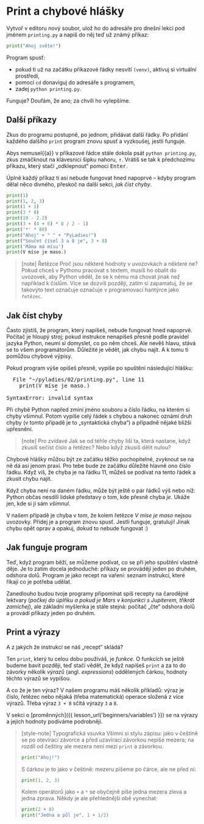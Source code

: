 # Print a chybové hlášky

Vytvoř v editoru nový soubor, ulož ho do adresáře pro dnešní lekci
pod jménem `printing.py` a napiš do něj teď už známý příkaz:

```python
print("Ahoj světe!")
```

Program spusť:
* pokud ti už na začátku příkazové řádky nesvítí `(venv)`,
  aktivuj si virtuální prostředí,
* pomocí `cd` donaviguj do adresáře s programem,
* zadej `python printing.py`.

Funguje? Doufám, že ano; za chvíli ho vylepšíme.


## Další příkazy

Zkus do programu postupně, po jednom, přidávat další řádky.
Po přidání každého dalšího `print` program znovu spusť a vyzkoušej, jestli
funguje.

Abys nemusel{{a}} v příkazové řádce stále dokola psát `python printing.py`,
zkus zmáčknout na klávesnici šipku nahoru, <kbd>↑</kbd>.
Vrátíš se tak k předchozímu příkazu, který stačí „odklepnout“ pomocí
<kbd>Enter</kbd>.


Úplně každý příkaz ti asi nebude fungovat hned napoprvé – kdyby program
dělal něco divného, přeskoč na další sekci, *jak číst chyby*.

```python
print(1)
print(1, 2, 3)
print(1 + 1)
print(3 * 8)
print(10 - 2.2)
print(3 + (4 + 6) * 8 / 2 - 1)
print('*' * 80)
print("Ahoj" + " " + "PyLadies!")
print("Součet čísel 3 a 8 je", 3 + 8)
print('Máma má mísu')
print(V míse je maso.)
```

> [note] Řetězce
> Proč jsou některé hodnoty v uvozovkách a některé ne?
> Pokud chceš v Pythonu pracovat s textem, musíš ho obalit do uvozovek, aby Python
> věděl, že se k němu má chovat jinak než například k číslům.
> Více se dozvíš později, zatím si zapamatuj, že se takovýto text označuje označuje v programovací
> hantýrce jako `řetězec`.

## Jak číst chyby

Často zjistíš, že program, který napíšeš, nebude fungovat hned napoprvé.
Počítač je hloupý stroj; pokud instrukce nenapíšeš přesně podle pravidel jazyka
Python, neumí si domyslet, co po něm chceš.
Ale nevěš hlavu, stává se to všem programátorům.
Důležité je vědět, jak chybu najít.
A k tomu ti pomůžou chybové výpisy.

Pokud program výše opíšeš přesně, vypíše po spuštění následující hlášku:

<pre>
  File "<span class="plhome">~/pyladies</span>/02/printing.py", line <span class="err-lineno">11</span>
    print(V míse je maso.)
               ^
<span class="err-exctype">SyntaxError</span>: invalid syntax
</pre>

Při chybě Python napřed zmíní jméno souboru a
<span class="err-lineno">číslo řádku</span>, na kterém si chyby všimnul.
Potom vypíše celý řádek s chybou
a nakonec oznámí <span class="err-exctype">druh chyby</span>
(v tomto případě je to „syntaktická chyba“)
a případně nějaké bližší upřesnění.

> [note] Pro zvídavé
> Jak se od téhle chyby liší ta, která nastane, když zkusíš sečíst číslo a řetězec?
> Nebo když zkusíš dělit nulou?

Chybové hlášky můžou být ze začátku těžko pochopitelné,
zvyknout se na ně dá asi jenom praxí.
Pro tebe bude ze začátku důležité hlavně ono číslo řádku.
Když víš, že chyba je na řádku <span class="err-lineno">11</span>,
můžeš se podívat na tento řádek a zkusit chybu najít.

Když chyba není na daném řádku, může být ještě
o pár řádků výš nebo níž:
Python občas nesdílí lidské představy o tom, kde přesně chyba *je*.
Ukáže jen, kde si jí sám *všimnul*.

V našem případě je chyba v tom, že kolem řetězce *V míse je maso* nejsou uvozovky.
Přidej je a program znovu spusť.
Jestli funguje, gratuluji!
Jinak chybu opět oprav a opakuj, dokud to nebude fungovat :)


## Jak funguje program

Teď, když program běží, se můžeme podívat, co se při
jeho spuštění vlastně děje.
Je to zatím docela jednoduché: příkazy se provádějí jeden po druhém,
odshora dolů.
Program je jako recept na vaření: seznam instrukcí, které říkají co je potřeba
udělat.

Zanedlouho budou tvoje programy připomínat spíš recepty na
čarodějné lektvary (*počkej do úplňku a pokud je Mars
v konjunkci s Jupiterem, třikrát zamíchej*),
ale základní myšlenka je stále stejná:
počítač „čte“ odshora dolů a provádí příkazy jeden po druhém.


## Print a výrazy

A z jakých že instrukcí se náš „recept“ skládá?

Ten `print`, který tu celou dobu používáš, je *funkce*.
O funkcích se ještě budeme bavit později,
teď stačí vědět, že když napíšeš `print`
a za to do závorky několik *výrazů* (angl. *expressions*)
oddělených čárkou, hodnoty těchto výrazů se vypíšou.

A co že je ten výraz?
V našem programu máš několik příkladů:
výraz je číslo, řetězec nebo nějaká (třeba matematická) operace
složená z více výrazů.
Třeba výraz `3 + 8` sčítá výrazy `3` a `8`.

V sekci o [proměnných]({{ lesson_url('beginners/variables') }}) se
na výrazy a jejich hodnoty podíváme podrobněji.

> [style-note] Typografická vsuvka
> Všimni si stylu zápisu: jako v češtině se po otevírací závorce a před
> uzavírací závorkou nepíše mezera; na rozdíl od češtiny ale mezera není
> mezi `print` a závorkou.
> ```python
> print("Ahoj!")
> ```
>
> S čárkou je to jako v češtině: mezeru píšeme po čárce, ale ne před ní:
> ```python
> print(1, 2, 3)
> ```
>
> Kolem operátorů jako `+` a `*` se obyčejně píše jedna mezera zleva a
> jedna zprava. Někdy je ale přehlednější obě vynechat:
> ```python
> print(2 + 8)
> print("Jedna a půl je", 1 + 1/2)
> ```
